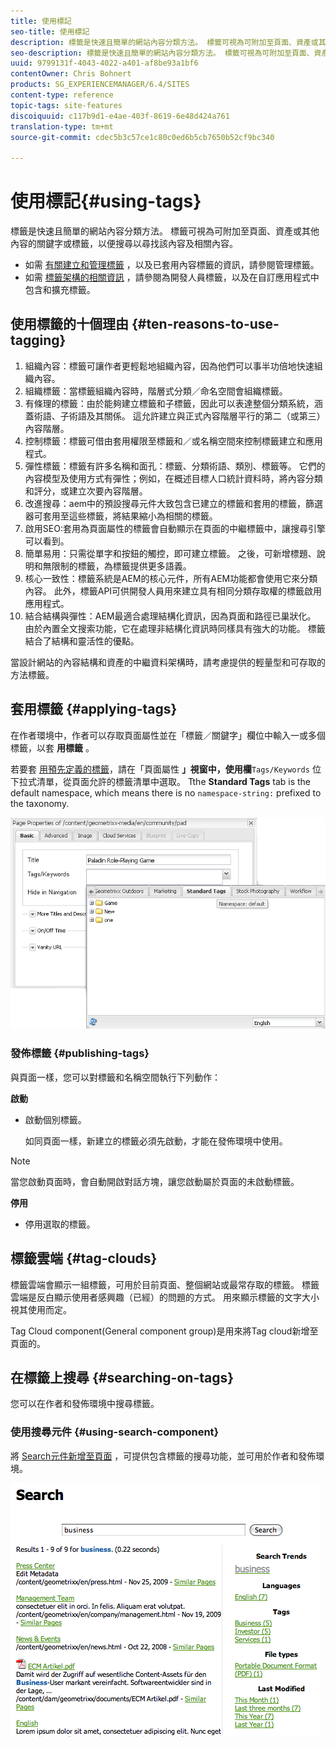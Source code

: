 ```yaml
---
title: 使用標記
seo-title: 使用標記
description: 標籤是快速且簡單的網站內容分類方法。 標籤可視為可附加至頁面、資產或其他內容的關鍵字或標籤，以便搜尋以尋找該內容及相關內容。
seo-description: 標籤是快速且簡單的網站內容分類方法。 標籤可視為可附加至頁面、資產或其他內容的關鍵字或標籤，以便搜尋以尋找該內容及相關內容。
uuid: 9799131f-4043-4022-a401-af8be93a1bf6
contentOwner: Chris Bohnert
products: SG_EXPERIENCEMANAGER/6.4/SITES
content-type: reference
topic-tags: site-features
discoiquuid: c117b9d1-e4ae-403f-8619-6e48d424a761
translation-type: tm+mt
source-git-commit: cdec5b3c57ce1c80c0ed6b5cb7650b52cf9bc340

---
```



# 使用標記{#using-tags}

標籤是快速且簡單的網站內容分類方法。 標籤可視為可附加至頁面、資產或其他內容的關鍵字或標籤，以便搜尋以尋找該內容及相關內容。

* 如需 [有關建立和管理標籤](/help/sites-administering/tags.md) ，以及已套用內容標籤的資訊，請參閱管理標籤。
* 如需 [標籤架構的相關資訊](/help/sites-developing/tags.md) ，請參閱為開發人員標籤，以及在自訂應用程式中包含和擴充標籤。

## 使用標籤的十個理由 {#ten-reasons-to-use-tagging}

1. 組織內容：標籤可讓作者更輕鬆地組織內容，因為他們可以事半功倍地快速組織內容。
1. 組織標籤：當標籤組織內容時，階層式分類／命名空間會組織標籤。
1. 有條理的標籤：由於能夠建立標籤和子標籤，因此可以表達整個分類系統，涵蓋術語、子術語及其關係。 這允許建立與正式內容階層平行的第二（或第三）內容階層。
1. 控制標籤：標籤可借由套用權限至標籤和／或名稱空間來控制標籤建立和應用程式。
1. 彈性標籤：標籤有許多名稱和面孔：標籤、分類術語、類別、標籤等。 它們的內容模型及使用方式有彈性；例如，在概述目標人口統計資料時，將內容分類和評分，或建立次要內容階層。
1. 改進搜尋：aem中的預設搜尋元件大致包含已建立的標籤和套用的標籤，篩選器可套用至這些標籤，將結果縮小為相關的標籤。
1. 啟用SEO:套用為頁面屬性的標籤會自動顯示在頁面的中繼標籤中，讓搜尋引擎可以看到。
1. 簡單易用：只需從單字和按鈕的觸控，即可建立標籤。 之後，可新增標題、說明和無限制的標籤，為標籤提供更多語義。
1. 核心一致性：標籤系統是AEM的核心元件，所有AEM功能都會使用它來分類內容。 此外，標籤API可供開發人員用來建立具有相同分類存取權的標籤啟用應用程式。
1. 結合結構與彈性：AEM最適合處理結構化資訊，因為頁面和路徑已巢狀化。 由於內置全文搜索功能，它在處理非結構化資訊時同樣具有強大的功能。 標籤結合了結構和靈活性的優點。

當設計網站的內容結構和資產的中繼資料架構時，請考慮提供的輕量型和可存取的方法標籤。

## 套用標籤 {#applying-tags}

在作者環境中，作者可以存取頁面屬性並在「標籤／關鍵字」欄位中輸入一或多個標籤，以套 **用標籤** 。

若要套 [用預先定義的標籤](/help/sites-administering/tags.md)，請在「頁面屬性 **」視窗中，使用欄**`Tags/Keywords` 位下拉式清單，從頁面允許的標籤清單中選取。 Tthe **Standard Tags** tab is the default namespace, which means there is no `namespace-string:` prefixed to the taxonomy.

![chlimage_1-2](assets/chlimage_1-2.png)

### 發佈標籤 {#publishing-tags}

與頁面一樣，您可以對標籤和名稱空間執行下列動作：

**啟動**

* 啟動個別標籤。

   如同頁面一樣，新建立的標籤必須先啟動，才能在發佈環境中使用。

>[!NOTE]
>
>當您啟動頁面時，會自動開啟對話方塊，讓您啟動屬於頁面的未啟動標籤。

**停用**

* 停用選取的標籤。

## 標籤雲端 {#tag-clouds}

標籤雲端會顯示一組標籤，可用於目前頁面、整個網站或最常存取的標籤。 標籤雲端是反白顯示使用者感興趣（已經）的問題的方式。 用來顯示標籤的文字大小視其使用而定。

Tag Cloud [](/help/sites-classic-ui-authoring/classic-page-author-edit-mode.md#tag-cloud) component(General component group)是用來將Tag cloud新增至頁面的。

## 在標籤上搜尋 {#searching-on-tags}

您可以在作者和發佈環境中搜尋標籤。

### 使用搜尋元件 {#using-search-component}

將 [Search元件新增至頁面](/help/sites-classic-ui-authoring/classic-page-author-edit-mode.md#search) ，可提供包含標籤的搜尋功能，並可用於作者和發佈環境。

![chlimage_1-3](assets/chlimage_1-3.png)

